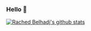 ### Hello 👋

[![Rached Belhadj's github stats](https://github-readme-stats.vercel.app/api?username=rachedbelhadj&count_private=true&show_icons=true&theme=gotham)](https://github.com/rachedbelhadj/rachedbelhadj)
<!--
**rachedbelhadj/rachedbelhadj** is a ✨ _special_ ✨ repository because its `README.md` (this file) appears on your GitHub profile.

Here are some ideas to get you started:

- 🔭 I’m currently working on ...
- 🌱 I’m currently learning ...
- 👯 I’m looking to collaborate on ...
- 🤔 I’m looking for help with ...
- 💬 Ask me about ...
- 📫 How to reach me: ...
- 😄 Pronouns: ...
- ⚡ Fun fact: ...
-->
